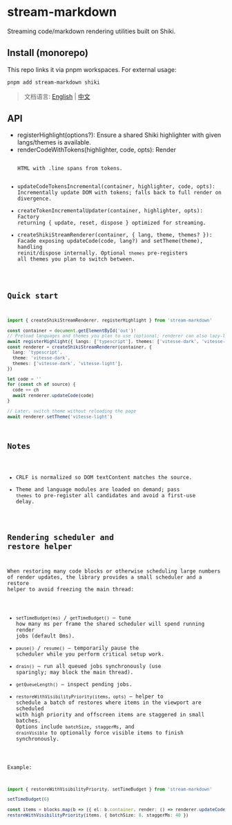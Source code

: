 # stream-markdown

Streaming code/markdown rendering utilities built on Shiki.

## Install (monorepo)

This repo links it via pnpm workspaces. For external usage:

```sh
pnpm add stream-markdown shiki
```

> 文档语言: [English](./README.md) | [中文](./README.zh-CN.md)

## API

- registerHighlight(options?): Ensure a shared Shiki highlighter with given langs/themes is available.
- renderCodeWithTokens(highlighter, code, opts): Render <pre><code> HTML with .line spans from tokens.
- updateCodeTokensIncremental(container, highlighter, code, opts): Incrementally update DOM with tokens; falls back to full render on divergence.
- createTokenIncrementalUpdater(container, highlighter, opts): Factory returning { update, reset, dispose } optimized for streaming.
- createShikiStreamRenderer(container, { lang, theme, themes? }): Facade exposing updateCode(code, lang?) and setTheme(theme), handling reinit/dispose internally. Optional `themes` pre-registers all themes you plan to switch between.

## Quick start

```ts
import { createShikiStreamRenderer, registerHighlight } from 'stream-markdown'

const container = document.getElementById('out')!
// Preload languages and themes you plan to use (optional; renderer can also lazy-load)
await registerHighlight({ langs: ['typescript'], themes: ['vitesse-dark', 'vitesse-light'] })
const renderer = createShikiStreamRenderer(container, {
  lang: 'typescript',
  theme: 'vitesse-dark',
  themes: ['vitesse-dark', 'vitesse-light'],
})

let code = ''
for (const ch of source) {
  code += ch
  await renderer.updateCode(code)
}

// Later, switch theme without reloading the page
await renderer.setTheme('vitesse-light')
```

## Notes
- CRLF is normalized so DOM textContent matches the source.
- Theme and language modules are loaded on demand; pass `themes` to pre-register all candidates and avoid a first-use delay.

## Rendering scheduler and restore helper

When restoring many code blocks or otherwise scheduling large numbers of
render updates, the library provides a small scheduler and a restore helper
to avoid freezing the main thread:

- `setTimeBudget(ms)` / `getTimeBudget()` — tune how many ms per frame the
  shared scheduler will spend running render jobs (default 8ms).
- `pause()` / `resume()` — temporarily pause the scheduler while you perform
  critical setup work.
- `drain()` — run all queued jobs synchronously (use sparingly; may block the
  main thread).
- `getQueueLength()` — inspect pending jobs.
- `restoreWithVisibilityPriority(items, opts)` — helper to schedule a batch of
  restores where items in the viewport are scheduled with high priority and
  offscreen items are staggered in small batches. Options include `batchSize`,
  `staggerMs`, and `drainVisible` to optionally force visible items to finish
  synchronously.

Example:

```ts
import { restoreWithVisibilityPriority, setTimeBudget } from 'stream-markdown'

setTimeBudget(6)

const items = blocks.map(b => ({ el: b.container, render: () => renderer.updateCode(b.code) }))
restoreWithVisibilityPriority(items, { batchSize: 8, staggerMs: 40 })
```
